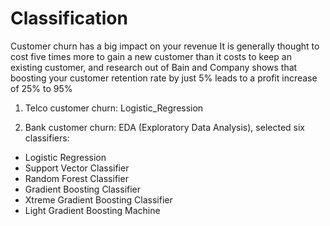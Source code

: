 # Classification

Customer churn has a big impact on your revenue It is generally thought to cost five times more to gain a new customer than it costs to keep an existing customer, and research out of Bain and Company shows that boosting your customer retention rate by just 5% leads to a profit increase of 25% to 95%

1) Telco customer churn: Logistic_Regression


2) Bank customer churn: EDA (Exploratory Data Analysis), selected six classifiers: 
* Logistic Regression
* Support Vector Classifier
* Random Forest Classifier
* Gradient Boosting Classifier
* Xtreme Gradient Boosting Classifier
* Light Gradient Boosting Machine
